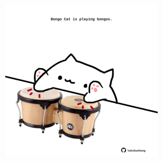 <!-- built at 31/05/2024, 16:00:47 UTC -->
<p align="center">
  <img width="500" height="500" src="./ReadmeImage.svg">
</p>
